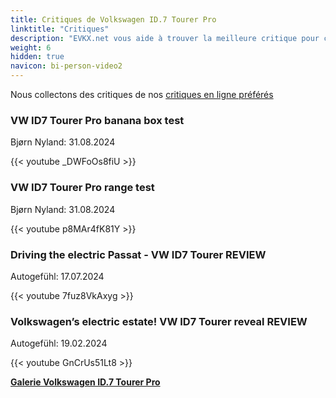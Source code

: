 ```yaml
---
title: Critiques de Volkswagen ID.7 Tourer Pro
linktitle: "Critiques"
description: "EVKX.net vous aide à trouver la meilleure critique pour ce modèle."
weight: 6
hidden: true
navicon: bi-person-video2
---
```

Nous collectons des critiques de nos [critiques en ligne préférés](../../../../../guides/evreviewers/)

<div class="container text-center shadow p-2 pe-4 mb-5 bg-body-tertiary rounded border">
<h3>VW ID7 Tourer Pro banana box test</h3>
<p>Bjørn Nyland: 31.08.2024</p>

{{< youtube _DWFoOs8fiU >}}

</div>
<div class="container text-center shadow p-2 pe-4 mb-5 bg-body-tertiary rounded border">
<h3>VW ID7 Tourer Pro range test</h3>
<p>Bjørn Nyland: 31.08.2024</p>

{{< youtube p8MAr4fK81Y >}}

</div>
<div class="container text-center shadow p-2 pe-4 mb-5 bg-body-tertiary rounded border">
<h3>Driving the electric Passat - VW ID7 Tourer REVIEW</h3>
<p>Autogefühl: 17.07.2024</p>

{{< youtube 7fuz8VkAxyg >}}

</div>
<div class="container text-center shadow p-2 pe-4 mb-5 bg-body-tertiary rounded border">
<h3>Volkswagen’s electric estate! VW ID7 Tourer reveal REVIEW</h3>
<p>Autogefühl: 19.02.2024</p>

{{< youtube GnCrUs51Lt8 >}}

</div>
<div class="mt-3 mb-3">
<a href="../gallery/" class="text-decoration-none text-black">
<strong><i class="bi-arrow-left"></i>Galerie  </strong>
</a>
<a href="../" class="text-decoration-none text-black float-end">
<strong>Volkswagen ID.7 Tourer Pro <i class="bi-arrow-right"></i></strong>
</a>
</div>
